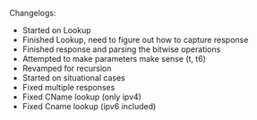 Changelogs:
- Started on Lookup 
- Finished Lookup, need to figure out how to capture response
- Finished response and parsing the bitwise operations
- Attempted to make parameters make sense (t, t6)
- Revamped for recursion
- Started on situational cases
- Fixed multiple responses
- Fixed CName lookup (only ipv4)
- Fixed Cname lookup (ipv6 included)